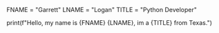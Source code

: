 FNAME = "Garrett"
LNAME = "Logan"
TITLE = "Python Developer"

print(f"Hello, my name is {FNAME} {LNAME}, im a {TITLE} from Texas.")
